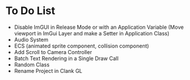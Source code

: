 # To Do List

* Disable ImGUI in Release Mode or with an Application Variable (Move viewport in ImGui Layer and make a Setter in Application Class)
* Audio System
* ECS (animated sprite component, collision component)
* Add Scroll to Camera Controller
* Batch Text Rendering in a Single Draw Call
* Random Class
* Rename Project in Clank GL